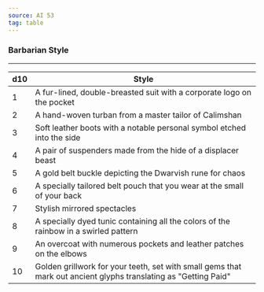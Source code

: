 ```yaml
---
source: AI 53
tag: table
---
```


### Barbarian Style
---
|d10|Style|
|----|------------|
|1|A fur-lined, double-breasted suit with a corporate logo on the pocket|
|2|A hand-woven turban from a master tailor of Calimshan|
|3|Soft leather boots with a notable personal symbol etched into the side|
|4|A pair of suspenders made from the hide of a displacer beast|
|5|A gold belt buckle depicting the Dwarvish rune for chaos|
|6|A specially tailored belt pouch that you wear at the small of your back|
|7|Stylish mirrored spectacles|
|8|A specially dyed tunic containing all the colors of the rainbow in a swirled pattern|
|9|An overcoat with numerous pockets and leather patches on the elbows|
|10|Golden grillwork for your teeth, set with small gems that mark out ancient glyphs translating as "Getting Paid"|
